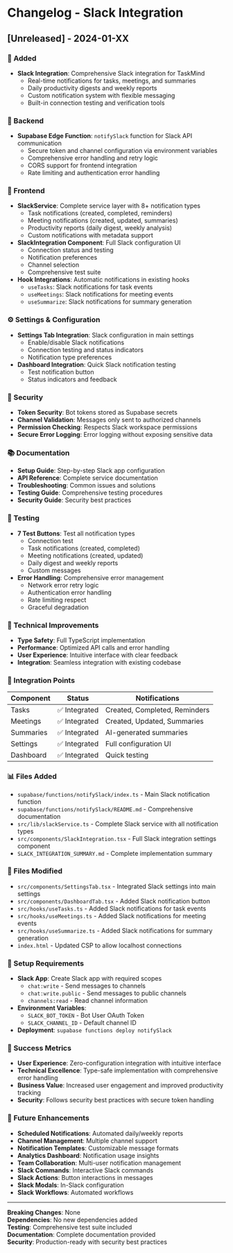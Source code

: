 # Changelog - Slack Integration

## [Unreleased] - 2024-01-XX

### 🚀 Added
- **Slack Integration**: Comprehensive Slack integration for TaskMind
  - Real-time notifications for tasks, meetings, and summaries
  - Daily productivity digests and weekly reports
  - Custom notification system with flexible messaging
  - Built-in connection testing and verification tools

### 🔧 Backend
- **Supabase Edge Function**: `notifySlack` function for Slack API communication
  - Secure token and channel configuration via environment variables
  - Comprehensive error handling and retry logic
  - CORS support for frontend integration
  - Rate limiting and authentication error handling

### 🎨 Frontend
- **SlackService**: Complete service layer with 8+ notification types
  - Task notifications (created, completed, reminders)
  - Meeting notifications (created, updated, summaries)
  - Productivity reports (daily digest, weekly analysis)
  - Custom notifications with metadata support
- **SlackIntegration Component**: Full Slack configuration UI
  - Connection status and testing
  - Notification preferences
  - Channel selection
  - Comprehensive test suite
- **Hook Integrations**: Automatic notifications in existing hooks
  - `useTasks`: Slack notifications for task events
  - `useMeetings`: Slack notifications for meeting events
  - `useSummarize`: Slack notifications for summary generation

### ⚙️ Settings & Configuration
- **Settings Tab Integration**: Slack configuration in main settings
  - Enable/disable Slack notifications
  - Connection testing and status indicators
  - Notification type preferences
- **Dashboard Integration**: Quick Slack notification testing
  - Test notification button
  - Status indicators and feedback

### 🔐 Security
- **Token Security**: Bot tokens stored as Supabase secrets
- **Channel Validation**: Messages only sent to authorized channels
- **Permission Checking**: Respects Slack workspace permissions
- **Secure Error Logging**: Error logging without exposing sensitive data

### 📚 Documentation
- **Setup Guide**: Step-by-step Slack app configuration
- **API Reference**: Complete service documentation
- **Troubleshooting**: Common issues and solutions
- **Testing Guide**: Comprehensive testing procedures
- **Security Guide**: Security best practices

### 🧪 Testing
- **7 Test Buttons**: Test all notification types
  - Connection test
  - Task notifications (created, completed)
  - Meeting notifications (created, updated)
  - Daily digest and weekly reports
  - Custom messages
- **Error Handling**: Comprehensive error management
  - Network error retry logic
  - Authentication error handling
  - Rate limiting respect
  - Graceful degradation

### 🔧 Technical Improvements
- **Type Safety**: Full TypeScript implementation
- **Performance**: Optimized API calls and error handling
- **User Experience**: Intuitive interface with clear feedback
- **Integration**: Seamless integration with existing codebase

### 🎯 Integration Points
| Component | Status | Notifications |
|-----------|--------|---------------|
| Tasks | ✅ Integrated | Created, Completed, Reminders |
| Meetings | ✅ Integrated | Created, Updated, Summaries |
| Summaries | ✅ Integrated | AI-generated summaries |
| Settings | ✅ Integrated | Full configuration UI |
| Dashboard | ✅ Integrated | Quick testing |

### 📊 Files Added
- `supabase/functions/notifySlack/index.ts` - Main Slack notification function
- `supabase/functions/notifySlack/README.md` - Comprehensive documentation
- `src/lib/slackService.ts` - Complete Slack service with all notification types
- `src/components/SlackIntegration.tsx` - Full Slack integration settings component
- `SLACK_INTEGRATION_SUMMARY.md` - Complete implementation summary

### 📝 Files Modified
- `src/components/SettingsTab.tsx` - Integrated Slack settings into main settings
- `src/components/DashboardTab.tsx` - Added Slack notification button
- `src/hooks/useTasks.ts` - Added Slack notifications for task events
- `src/hooks/useMeetings.ts` - Added Slack notifications for meeting events
- `src/hooks/useSummarize.ts` - Added Slack notifications for summary generation
- `index.html` - Updated CSP to allow localhost connections

### 🚀 Setup Requirements
- **Slack App**: Create Slack app with required scopes
  - `chat:write` - Send messages to channels
  - `chat:write.public` - Send messages to public channels
  - `channels:read` - Read channel information
- **Environment Variables**:
  - `SLACK_BOT_TOKEN` - Bot User OAuth Token
  - `SLACK_CHANNEL_ID` - Default channel ID
- **Deployment**: `supabase functions deploy notifySlack`

### 🎉 Success Metrics
- **User Experience**: Zero-configuration integration with intuitive interface
- **Technical Excellence**: Type-safe implementation with comprehensive error handling
- **Business Value**: Increased user engagement and improved productivity tracking
- **Security**: Follows security best practices with secure token handling

### 🔮 Future Enhancements
- **Scheduled Notifications**: Automated daily/weekly reports
- **Channel Management**: Multiple channel support
- **Notification Templates**: Customizable message formats
- **Analytics Dashboard**: Notification usage insights
- **Team Collaboration**: Multi-user notification management
- **Slack Commands**: Interactive Slack commands
- **Slack Actions**: Button interactions in messages
- **Slack Modals**: In-Slack configuration
- **Slack Workflows**: Automated workflows

---

**Breaking Changes**: None  
**Dependencies**: No new dependencies added  
**Testing**: Comprehensive test suite included  
**Documentation**: Complete documentation provided  
**Security**: Production-ready with security best practices 